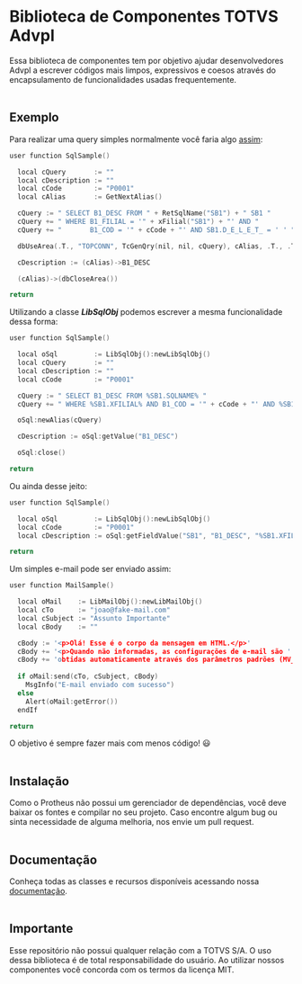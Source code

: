 
# Biblioteca de Componentes TOTVS Advpl

Essa biblioteca de componentes tem por objetivo ajudar desenvolvedores Advpl a escrever códigos mais 
limpos, expressivos e coesos através do encapsulamento de funcionalidades usadas frequentemente.
<br/><br/>

## Exemplo

Para realizar uma query simples normalmente você faria algo [assim](https://tdn.totvs.com/display/framework/Desenvolvendo+queries+no+Protheus):

```cpp
user function SqlSample()

  local cQuery       := ""
  local cDescription := ""
  local cCode        := "P0001"
  local cAlias       := GetNextAlias()

  cQuery := " SELECT B1_DESC FROM " + RetSqlName("SB1") + " SB1 "
  cQuery += " WHERE B1_FILIAL = '" + xFilial("SB1") + "' AND "
  cQuery += "       B1_COD = '" + cCode + "' AND SB1.D_E_L_E_T_ = ' ' "

  dbUseArea(.T., "TOPCONN", TcGenQry(nil, nil, cQuery), cAlias, .T., .T.)

  cDescription := (cAlias)->B1_DESC

  (cAlias)->(dbCloseArea())

return
```

Utilizando a classe ***LibSqlObj*** podemos escrever a mesma funcionalidade dessa forma:

```cpp
user function SqlSample()

  local oSql         := LibSqlObj():newLibSqlObj()
  local cQuery       := ""
  local cDescription := ""
  local cCode        := "P0001"  

  cQuery := " SELECT B1_DESC FROM %SB1.SQLNAME% "
  cQuery += " WHERE %SB1.XFILIAL% AND B1_COD = '" + cCode + "' AND %SB1.NOTDEL% "

  oSql:newAlias(cQuery)

  cDescription := oSql:getValue("B1_DESC")

  oSql:close()

return
```

Ou ainda desse jeito:

```cpp
user function SqlSample()

  local oSql         := LibSqlObj():newLibSqlObj()
  local cCode        := "P0001"
  local cDescription := oSql:getFieldValue("SB1", "B1_DESC", "%SB1.XFILIAL% AND B1_COD = '" + cCode + "'")

return
```

Um simples e-mail pode ser enviado assim:

```cpp
user function MailSample()

  local oMail    := LibMailObj():newLibMailObj()
  local cTo      := "joao@fake-mail.com"
  local cSubject := "Assunto Importante"
  local cBody    := ""

  cBody := '<p>Olá! Esse é o corpo da mensagem em HTML.</p>'
  cBody += '<p>Quando não informadas, as configurações de e-mail são '
  cBody += 'obtidas automaticamente através dos parâmetros padrões (MV_RELXXX).</p>'
  
  if oMail:send(cTo, cSubject, cBody)
    MsgInfo("E-mail enviado com sucesso")
  else
    Alert(oMail:getError())
  endIf

return
```

O objetivo é sempre fazer mais com menos código! 😃
<br/><br/>

## Instalação

Como o Protheus não possui um gerenciador de dependências, você deve baixar os fontes e compilar no seu projeto. 
Caso encontre algum bug ou sinta necessidade de alguma melhoria, nos envie um pull request.
<br/><br/>

## Documentação

Conheça todas as classes e recursos disponíveis acessando nossa [documentação](https://soulsys.github.io/totvs-advpl-lib/).
<br/><br/>

## Importante

Esse repositório não possui qualquer relação com a TOTVS S/A. O uso dessa biblioteca é de total responsabilidade do usuário. Ao utilizar 
nossos componentes você concorda com os termos da licença MIT.